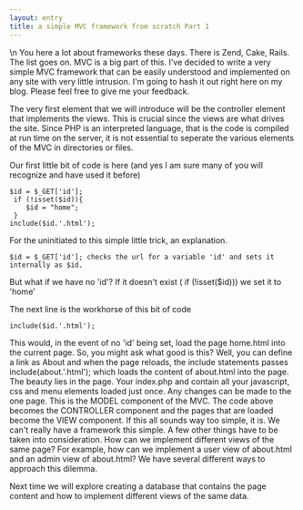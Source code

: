 ```yaml
---
layout: entry
title: a simple MVC framework from scratch Part 1
---
```


\n    You here a lot about frameworks these days.  There is Zend, Cake, Rails.  The list goes on.  MVC is a big part of this.  I've decided to write a very simple MVC framework that can be easily understood and implemented on any site with very little intrusion.  I'm going to hash it out right here on my blog.  Please feel free to give me your feedback.

The very first element that we will introduce will be the controller element that implements the views.  This is crucial since the views are what drives the site.  Since PHP is an interpreted language, that is the code is compiled at run time on the server, it is not essential to seperate the various elements of the MVC in directories or files.

Our first little bit of code is here (and yes I am sure many of you will recognize and have used it before)
    
 
    $id = $_GET['id'];
     if (!isset($id)){
        $id = "home";
     }
    include($id.'.html');
 
For the uninitiated to this simple little trick, an explanation.

    $id = $_GET['id']; checks the url for a variable 'id' and sets it internally as $id.
But what if we have no 'id'?  If it doesn't exist (    if (!isset($id))) we set it to 'home'

The next line is the workhorse of this bit of code

    include($id.'.html');

This would, in the event of no 'id' being set, load the page home.html into the current page.  So, you might ask what good is this?  Well, you can define a link as     About and when the page reloads, the include statements passes     include(about.'.html'); which loads the content of about.html into the page.  The beauty lies in the page.  Your index.php and contain all your javascript, css and menu elements loaded just once.  Any changes can be made to the one page.  This is the MODEL component of the MVC.  The code above becomes the CONTROLLER component and the pages that are loaded become the VIEW component.  If this all sounds way too simple, it is.  We can't really have a framework this simple.  A few other things have to be taken into consideration.  How can we implement different views of the same page?  For example, how can we implement a user view of about.html and an admin view of about.html?  We have several different ways to approach this dilemma.

Next time we will explore creating a database that contains the page content and how to implement different views of the same data.
  
